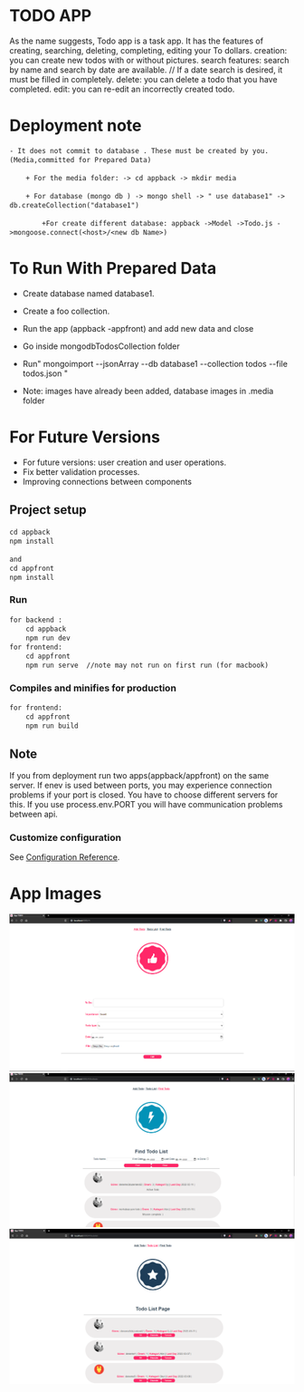 # TODO APP

As the name suggests, Todo app is a task app.
It has the features of creating, searching, deleting, completing, editing your To dollars.
creation: you can create new todos with or without pictures.
search features: search by name and search by date are available. // If a date search is desired, it must be filled in completely.
delete: you can delete a todo that you have completed.
edit: you can re-edit an incorrectly created todo.

# Deployment note

    - It does not commit to database . These must be created by you. (Media,committed for Prepared Data)

        + For the media folder: -> cd appback -> mkdir media

        + For database (mongo db ) -> mongo shell -> " use database1" -> db.createCollection("database1")

            +For create different database: appback ->Model ->Todo.js ->mongoose.connect(<host>/<new db Name>)

# To Run With Prepared Data

- Create database named database1.
- Create a foo collection.
- Run the app (appback -appfront) and add new data and close
- Go inside mongodbTodosCollection folder
- Run" mongoimport --jsonArray --db database1 --collection todos --file todos.json "

- Note: images have already been added, database images in .media folder

# For Future Versions

- For future versions: user creation and user operations.
- Fix better validation processes.
- Improving connections between components

## Project setup

```
cd appback
npm install

and
cd appfront
npm install
```

### Run

```
for backend :
    cd appback
    npm run dev
for frontend:
    cd appfront
    npm run serve  //note may not run on first run (for macbook)
```

### Compiles and minifies for production

```
for frontend:
    cd appfront
    npm run build
```

## Note

If you from deployment run two apps(appback/appfront) on the same server. If enev is used between ports, you may experience connection problems if your port is closed. You have to choose different servers for this. If you use process.env.PORT you will have communication problems between api.

### Customize configuration

See [Configuration Reference](https://cli.vuejs.org/config/).

# App Images

<img src="./app images/Add Todo view.png">
<img src="./app images/Find Todo view.png">
<img src="./app images/List Todo view.png">
